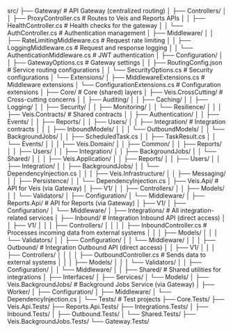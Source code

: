 src/
├── Gateway/                              # API Gateway (centralized routing)
│   ├── Controllers/
│   │   ├── ProxyController.cs            # Routes to Veis and Reports APIs
│   │   ├── HealthController.cs           # Health checks for the gateway
│   │   └── AuthController.cs             # Authentication management
│   ├── Middleware/
│   │   ├── RateLimitingMiddleware.cs     # Request rate limiting
│   │   ├── LoggingMiddleware.cs          # Request and response logging
│   │   └── AuthenticationMiddleware.cs   # JWT authentication
│   ├── Configuration/
│   │   ├── GatewayOptions.cs             # Gateway settings
│   │   ├── RoutingConfig.json            # Service routing configurations
│   │   └── SecurityOptions.cs            # Security configurations
│   └── Extensions/
│       ├── MiddlewareExtensions.cs       # Middleware extensions
│       └── ConfigurationExtensions.cs    # Configuration extensions
│
├── Core/                                  # Core (shared) layers
│   ├── Veis.CrossCutting/                 # Cross-cutting concerns
│   │   ├── Auditing/
│   │   ├── Caching/
│   │   ├── Logging/
│   │   ├── Security/
│   │   ├── Monitoring/
│   │   └── Resilience/
│   │
│   ├── Veis.Contracts/                   # Shared contracts
│   │   ├── Authentication/
│   │   ├── Events/
│   │   ├── Reports/
│   │   ├── Users/
│   │   ├── Integration/                  # Integration contracts
│   │   │   ├── InboundModels/
│   │   │   └── OutboundModels/
│   │   └── BackgroundJobs/
│   │       ├── ScheduledTask.cs
│   │       ├── TaskResult.cs
│   │       └── Events/
│   │
│   ├── Veis.Domain/
│   │   ├── Common/
│   │   ├── Reports/
│   │   ├── Users/
│   │   ├── Integration/
│   │   ├── BackgroundJobs/
│   │   └── Shared/
│   │
│   ├── Veis.Application/
│   │   ├── Reports/
│   │   ├── Users/
│   │   ├── Integration/
│   │   ├── BackgroundJobs/
│   │   └── DependencyInjection.cs
│   │
│   ├── Veis.Infrastructure/
│   │   ├── Messaging/
│   │   ├── Persistence/
│   │   └── DependencyInjection.cs
│
├── Veis.Api/                             # API for Veis (via Gateway)
│   ├── V1/
│   │   ├── Controllers/
│   │   ├── Models/
│   │   └── Validators/
│   ├── Configuration/
│   └── Middleware/
│
├── Reports.Api/                          # API for Reports (via Gateway)
│   ├── V1/
│   ├── Configuration/
│   └── Middleware/
│
├── Integrations/                         # All integration-related services
│   ├── Inbound/                          # Integration Inbound API (direct access)
│   │   ├── V1/
│   │   │   ├── Controllers/
│   │   │   │   ├── InboundController.cs  # Processes incoming data from external systems
│   │   │   ├── Models/
│   │   │   └── Validators/
│   │   ├── Configuration/
│   │   └── Middleware/
│   │
│   ├── Outbound/                         # Integration Outbound API (direct access)
│   │   ├── V1/
│   │   │   ├── Controllers/
│   │   │   │   ├── OutboundController.cs # Sends data to external systems
│   │   │   ├── Models/
│   │   │   └── Validators/
│   │   ├── Configuration/
│   │   └── Middleware/
│
│   ├── Shared/                           # Shared utilities for integrations
│       ├── Interfaces/
│       ├── Services/
│       └── Models/
│
├── Veis.BackgroundJobs/                  # Background Jobs Service (via Gateway)
│   ├── Worker/
│   ├── Configuration/
│   ├── Middleware/
│   └── DependencyInjection.cs
│
└── Tests/                                # Test projects
    ├── Core.Tests/
    ├── Veis.Api.Tests/
    ├── Reports.Api.Tests/
    ├── Integrations.Tests/
    │   ├── Inbound.Tests/
    │   ├── Outbound.Tests/
    │   └── Shared.Tests/
    ├── Veis.BackgroundJobs.Tests/
    └── Gateway.Tests/
